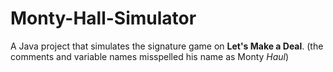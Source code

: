 # Monty-Hall-Simulator
A Java project that simulates the signature game on **Let's Make a Deal**. (the comments and variable names misspelled his name as Monty *Haul*)

